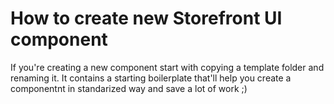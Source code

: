 # How to create new Storefront UI component

If you're creating a new component start with copying a template folder and renaming it. It contains a starting boilerplate that'll help you create a componentnt in standarized way and save a lot of work ;)
